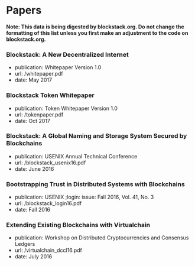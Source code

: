 # Papers

**Note: This data is being digested by blockstack.org. Do not change the formatting of this list unless you first make an adjustment to the code on blockstack.org.**

### Blockstack: A New Decentralized Internet

- publication: Whitepaper Version 1.0
- url: /whitepaper.pdf
- date: May 2017

### Blockstack Token Whitepaper

- publication: Token Whitepaper Version 1.0
- url: /tokenpaper.pdf
- date: Oct 2017

### Blockstack: A Global Naming and Storage System Secured by Blockchains

- publication: USENIX Annual Technical Conference
- url: /blockstack_usenix16.pdf
- date: June 2016

### Bootstrapping Trust in Distributed Systems with Blockchains

- publication: USENIX ;login: issue: Fall 2016, Vol. 41, No. 3
- url: /blockstack_login16.pdf
- date: Fall 2016

### Extending Existing Blockchains with Virtualchain

- publication: Workshop on Distributed Cryptocurrencies and Consensus Ledgers
- url: /virtualchain_dccl16.pdf
- date: July 2016
